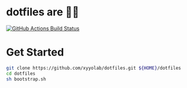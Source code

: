 # dotfiles are 🦄🦄
[![GitHub Actions Build Status](https://github.com/keidarcy/dotfiles/workflows/test%20dotfiles/badge.svg)](https://github.com/keidarcy/dotfiles/actions?workflow=test%20dotfiles)

# Get Started

```sh
git clone https://github.com/xyyolab/dotfiles.git ${HOME}/dotfiles
cd dotfiles
sh bootstrap.sh
```
